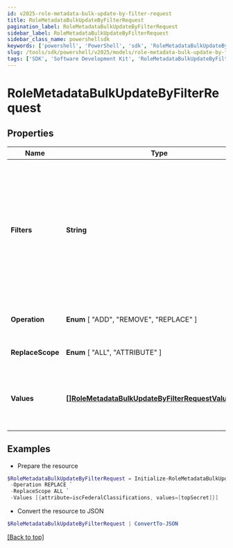```yaml
---
id: v2025-role-metadata-bulk-update-by-filter-request
title: RoleMetadataBulkUpdateByFilterRequest
pagination_label: RoleMetadataBulkUpdateByFilterRequest
sidebar_label: RoleMetadataBulkUpdateByFilterRequest
sidebar_class_name: powershellsdk
keywords: ['powershell', 'PowerShell', 'sdk', 'RoleMetadataBulkUpdateByFilterRequest', 'V2025RoleMetadataBulkUpdateByFilterRequest'] 
slug: /tools/sdk/powershell/v2025/models/role-metadata-bulk-update-by-filter-request
tags: ['SDK', 'Software Development Kit', 'RoleMetadataBulkUpdateByFilterRequest', 'V2025RoleMetadataBulkUpdateByFilterRequest']
---
```



# RoleMetadataBulkUpdateByFilterRequest

## Properties

Name | Type | Description | Notes
------------ | ------------- | ------------- | -------------
**Filters** | **String** | Filtering is supported for the following fields and operators:  **id** : *eq, in*  **name** : *eq, sw*  **created** : *gt, lt, ge, le*  **modified** : *gt, lt, ge, le*  **owner.id** : *eq, in*  **requestable** : *eq* | [required]
**Operation** |  **Enum** [  "ADD",    "REMOVE",    "REPLACE" ] | The operation to be performed | [required]
**ReplaceScope** |  **Enum** [  "ALL",    "ATTRIBUTE" ] | The choice of update scope. | [optional] 
**Values** | [**[]RoleMetadataBulkUpdateByFilterRequestValuesInner**](role-metadata-bulk-update-by-filter-request-values-inner) | The metadata to be updated, including attribute key and value. | [required]

## Examples

- Prepare the resource
```powershell
$RoleMetadataBulkUpdateByFilterRequest = Initialize-RoleMetadataBulkUpdateByFilterRequest  -Filters  requestable eq false `
 -Operation REPLACE `
 -ReplaceScope ALL `
 -Values [{attribute=iscFederalClassifications, values=[topSecret]}]
```

- Convert the resource to JSON
```powershell
$RoleMetadataBulkUpdateByFilterRequest | ConvertTo-JSON
```


[[Back to top]](#) 

